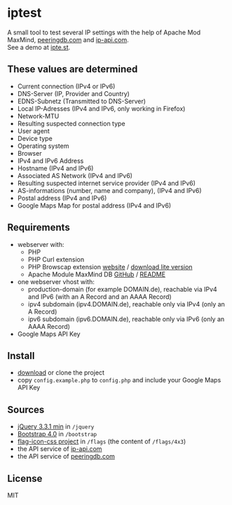 # iptest

A small tool to test several IP settings with the help of Apache Mod MaxMind, [peeringdb.com](https://www.peeringdb.com/apidocs/) and [ip-api.com](http://ip-api.com).  
See a demo at [ipte.st](http://ipte.st).

## These values are determined
* Current connection (IPv4 or IPv6)
* DNS-Server (IP, Provider and Country)
* EDNS-Subnetz (Transmitted to DNS-Server)
* Local IP-Adresses (IPv4 and IPv6, only working in Firefox)
* Network-MTU
* Resulting suspected connection type
* User agent
* Device type
* Operating system
* Browser
* IPv4 and IPv6 Address
* Hostname (IPv4 and IPv6)
* Associated AS Network (IPv4 and IPv6)
* Resulting suspected internet service provider (IPv4 and IPv6)
* AS-informations (number, name and company), (IPv4 and IPv6)
* Postal address (IPv4 and IPv6)
* Google Maps Map for postal address (IPv4 and IPv6)

## Requirements

* webserver with:
  * PHP
  * PHP Curl extension
  * PHP Browscap extension [website](https://browscap.org) / [download lite version](https://browscap.org/stream?q=Lite_PHP_BrowsCapINI)
  * Apache Module MaxMind DB [GitHub](https://github.com/maxmind/mod_maxminddb) / [README](README-install-apache-mod-maxmind.md)
* one webserver vhost with:
  * production-domain (for example DOMAIN.de), reachable via IPv4 and IPv6 (with an A Record and an AAAA Record)
  * ipv4 subdomain (ipv4.DOMAIN.de), reachable only via IPv4 (only an A Record)
  * ipv6 subdomain (ipv6.DOMAIN.de), reachable only via IPv6 (only an AAAA Record)
* Google Maps API Key

## Install
* [download](https://github.com/sebastianhegge/iptest/archive/master.zip) or clone the project
* copy `config.example.php` to `config.php` and include your Google Maps API Key

## Sources
* [jQuery 3.3.1 min](https://code.jquery.com/jquery-3.3.1.min.js) in `/jquery`
* [Bootstrap 4.0](https://getbootstrap.com/docs/4.0/getting-started/download/) in `/bootstrap`
* [flag-icon-css project](https://github.com/lipis/flag-icon-css/archive/master.zip) in `/flags` (the content of `/flags/4x3`)
* the API service of [ip-api.com](http://ip-api.com)
* the API service of [peeringdb.com](https://www.peeringdb.com/apidocs/)

## License
MIT

